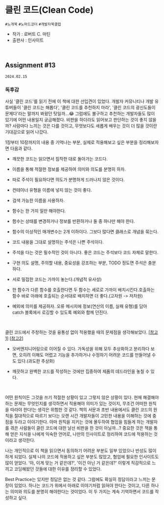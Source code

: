 # 클린 코드(Clean Code)

`#노개북` `#노마드코더` `#개발자북클럽`

- 작가 : 로버트 C. 마틴
- 출판사 : 인사이트

<br>

## Assignment #13

`2024.02.15`

### 독후감

사실 '클린 코드'를 읽기 전에 이 책에 대한 선입견이 있었다. 개발자 커뮤니티나 개발 유튜버들이 '클린 코드는 해롭다', '클린 코드를 추천하지 마라', '클린 코드의 광신도들이 문제다'라는 말까지 봐왔던 탓일까...😂 그럼에도 불구하고 추천하는 개발자들도 많이 있기에 어떤 내용일지 궁금해졌다. 비판을 하더라도 읽어보고 판단하는 것이 좋지 않을까? 사람마다 느끼는 것은 다를 것이고, 무엇보다도 새롭게 배우는 것이 더 많을 것이란 기대감으로 읽어 나갔다.

1장부터 10장까지의 내용 중 기억나는 부분, 실제로 적용해보고 싶은 부분을 정리해보자면 다음과 같다.

- 깨끗한 코드는 읽으면서 짐작한 대로 돌아가는 코드다.

- 이름을 통해 적절한 정보를 제공하여 의미와 의도를 분명히 하자.

- 따로 주석이 필요하다면 의도가 분명하게 드러나지 않은 것이다.

- 컨테이너 유형을 이름에 넣지 않는 것이 좋다.

- 검색 가능한 이름을 사용하자.

- 함수는 한 가지 일만 해야한다.

- 함수는 상태를 변경하거나 정보를 반환하거나 둘 중 하나만 해야 한다.

- 함수의 이상적인 매개변수는 2개 이하이다. 그보다 많다면 클래스로 개념을 묶는다.

- 코드 내용을 그대로 설명하는 주석은 나쁜 주석이다.

- 주석을 다는 것은 필수적인 것이 아니다. 좋은 코드는 주석보다 코드 자체로 말한다.

- 구현 의도 설명, 주의할 내용, 중요성을 강조하는 부분, TODO 정도면 주석은 충분하다.

- 서로 밀접한 코드는 가까이 놓는다.(개념적 유사성)

- 한 함수가 다른 함수를 호출한다면 두 함수는 세로로 가까이 배치시킨다.호출하는 함수 바로 아래에 호출되는 순서대로 배치하면 더 좋다.(고차원 -> 저차원)

- 예외에 의미를 제공하자. 오류 메시지에 정보(연산의 이름, 실패 유형)를 담아 catch 블록에서 로깅할 수 있도록 예외와 함께 던진다.

<br>

클린 코드에서 주창하는 것을 융통성 없이 적용했을 때의 문제점을 생각해보았다. [[참고1]](https://medium.com/@aronisfotis/why-clean-code-practices-can-be-harmful-a2ba141ca5df) [[참고2]](https://velog.io/@leejh3224/%EB%B2%88%EC%97%AD-%EC%9E%98%EB%AA%BB%EB%90%9C-%EC%B6%94%EC%83%81%ED%99%94)

- 오버엔지니어링으로 이어질 수 있다. 가독성을 위해 모두 추상화하고 분리하다 보면, 오히려 이해도 어렵고 기능을 추가하거나 수정하기 어려운 코드를 만들어낼 수도 있다.(과도한 추상화)

- 깨끗하고 완벽한 코드를 작성하는 것에만 집중하여 제품의 데드라인을 놓칠 수 있다.

<br>

어떤 원칙이든 그것을 쓰기 적절한 상황이 있고 그렇지 않은 상황이 있다. 현재 해결해야 하는 문제는 무엇인지를 생각하면서 적용해야 의미가 있는 것이지, 무조건 어떠한 원칙을 따라야 한다!는 생각은 위험한 것 같다. 책의 서문과 초반 내용에서도 클린 코드의 원칙을 절대적으로 따르기 보다는 오랜 시간 개발자들이 고민한 내용을 이해하는 것에 중점을 두라고 이야기한다. 아마 원칙을 지키는 것에 몰두하여 협업을 힘들게 하는 개발자를 겪은 사람들이 클린 코드에 대한 날선 비판을 한 것이 아닐까...? 중요한 것은 책을 통해 얻은 지식을 나에게 익숙한 언어로, 나만의 인사이트로 정리하여 코드에 적용하는 것이라고 생각한다.

나는 개인적으로 이 책을 읽으면서 동의하기 어려운 부분도 일부 있었으나 반성도 많이 하게 되었다. 실제 나의 코드에 적용하고 싶은 부분도 많았고, 협업에 필요한 인사이트도 많이 얻었다. '아, 이게 맞는 거 같은데?', '이건 아닌 거 같은데?' 이렇게 직감적으로 느끼고 코딩해왔던 것들에 대한 이유를 정리할 수 있었다.

Best Practice는 있지만 정답은 없는 것 같다. 그럼에도 확실히 정답이라고 느끼는 문장이 있었다. 하나는 코드가 위에서 아래로 이야기처럼 읽혀야 한다는 것이고, 다른 하나는 의미와 의도를 분명히 해야한다는 것이었다. 이 두 가지는 계속 기억하면서 코드를 작성하고 싶다.
